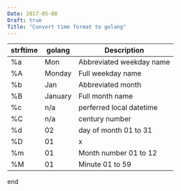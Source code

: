 ```yaml
---
Date: 2017-05-08
Draft: true
Title: "Convert time format to golang"
---
```


| strftime   | golang   | Description |
|------------|----------|-------------|
| %a         | Mon      | Abbreviated weekday name|
| %A         | Monday   | Full weekday name  |
| %b         | Jan      | Abbreviated month |
| %B         | January  | Full month name |
| %c         | n/a      | perferred local datetime |
| %C         | n/a      | century number |
| %d         | 02       | day of month 01 to 31 |
| %D         | 01       | x |
| %m         | 01       | Month number 01 to 12 |
| %M         | 01       | Minute 01 to 59 |

end



